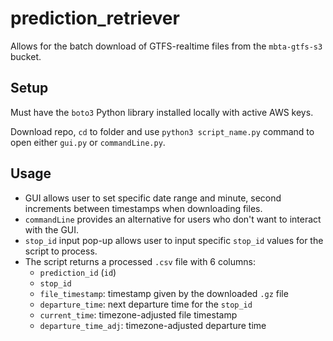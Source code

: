 # prediction_retriever
Allows for the batch download of GTFS-realtime files from the `mbta-gtfs-s3` bucket.

## Setup
Must have the `boto3` Python library installed locally with active AWS keys.

Download repo, `cd` to folder and use `python3 script_name.py` command to open either `gui.py` or `commandLine.py`.

## Usage
- GUI allows user to set specific date range and minute, second increments between timestamps when downloading files.
- `commandLine` provides an alternative for users who don't want to interact with the GUI.
- `stop_id` input pop-up allows user to input specific `stop_id` values for the script to process.
- The script returns a processed `.csv` file with 6 columns:
  - `prediction_id` (`id`)
  - `stop_id`
  - `file_timestamp`: timestamp given by the downloaded `.gz` file 
  - `departure_time`: next departure time for the `stop_id`
  - `current_time`: timezone-adjusted file timestamp
  - `departure_time_adj`: timezone-adjusted departure time
